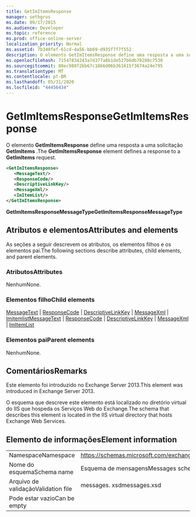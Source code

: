 ```yaml
---
title: GetImItemsResponse
manager: sethgros
ms.date: 09/17/2015
ms.audience: Developer
ms.topic: reference
ms.prod: office-online-server
localization_priority: Normal
ms.assetid: 7b340fef-61cd-4a56-bb69-d935f7f7f552
description: O elemento GetImItemsResponse define uma resposta a uma solicitação GetImItems.
ms.openlocfilehash: 71547834243a7d377a8b1de527b6db78280c7530
ms.sourcegitcommit: 88ec988f2bb67c1866d06b361615f3674a24e795
ms.translationtype: MT
ms.contentlocale: pt-BR
ms.lasthandoff: 05/31/2020
ms.locfileid: "44456434"
---
```

# <a name="getimitemsresponse"></a><span data-ttu-id="56204-103">GetImItemsResponse</span><span class="sxs-lookup"><span data-stu-id="56204-103">GetImItemsResponse</span></span>

<span data-ttu-id="56204-104">O elemento **GetImItemsResponse** define uma resposta a uma solicitação **GetImItems** .</span><span class="sxs-lookup"><span data-stu-id="56204-104">The **GetImItemsResponse** element defines a response to a **GetImItems** request.</span></span> 
  
```XML
<GetImItemsResponse>
   <MessageText/>
   <ResponseCode/>
   <DescriptiveLinkKey/>
   <MessageXml/>
   <ImItemList/>
</GetImItemsResponse>
```

 <span data-ttu-id="56204-105">**GetImItemsResponseMessageType**</span><span class="sxs-lookup"><span data-stu-id="56204-105">**GetImItemsResponseMessageType**</span></span>
## <a name="attributes-and-elements"></a><span data-ttu-id="56204-106">Atributos e elementos</span><span class="sxs-lookup"><span data-stu-id="56204-106">Attributes and elements</span></span>

<span data-ttu-id="56204-107">As seções a seguir descrevem os atributos, os elementos filhos e os elementos pai.</span><span class="sxs-lookup"><span data-stu-id="56204-107">The following sections describe attributes, child elements, and parent elements.</span></span>
  
### <a name="attributes"></a><span data-ttu-id="56204-108">Atributos</span><span class="sxs-lookup"><span data-stu-id="56204-108">Attributes</span></span>

<span data-ttu-id="56204-109">Nenhum</span><span class="sxs-lookup"><span data-stu-id="56204-109">None.</span></span>
  
### <a name="child-elements"></a><span data-ttu-id="56204-110">Elementos filho</span><span class="sxs-lookup"><span data-stu-id="56204-110">Child elements</span></span>

<span data-ttu-id="56204-111">[MessageText](messagetext.md)  |  [ResponseCode](responsecode.md)  |  [DescriptiveLinkKey](descriptivelinkkey.md)  |  [MessageXml](messagexml.md)  |  [Imitemlist](imitemlist.md)</span><span class="sxs-lookup"><span data-stu-id="56204-111">[MessageText](messagetext.md) | [ResponseCode](responsecode.md) | [DescriptiveLinkKey](descriptivelinkkey.md) | [MessageXml](messagexml.md) | [ImItemList](imitemlist.md)</span></span>
  
### <a name="parent-elements"></a><span data-ttu-id="56204-112">Elementos pai</span><span class="sxs-lookup"><span data-stu-id="56204-112">Parent elements</span></span>

<span data-ttu-id="56204-113">Nenhum</span><span class="sxs-lookup"><span data-stu-id="56204-113">None.</span></span>
  
## <a name="remarks"></a><span data-ttu-id="56204-114">Comentários</span><span class="sxs-lookup"><span data-stu-id="56204-114">Remarks</span></span>

<span data-ttu-id="56204-115">Este elemento foi introduzido no Exchange Server 2013.</span><span class="sxs-lookup"><span data-stu-id="56204-115">This element was introduced in Exchange Server 2013.</span></span>
  
<span data-ttu-id="56204-116">O esquema que descreve este elemento está localizado no diretório virtual do IIS que hospeda os Serviços Web do Exchange.</span><span class="sxs-lookup"><span data-stu-id="56204-116">The schema that describes this element is located in the IIS virtual directory that hosts Exchange Web Services.</span></span>
  
## <a name="element-information"></a><span data-ttu-id="56204-117">Elemento de informações</span><span class="sxs-lookup"><span data-stu-id="56204-117">Element information</span></span>

|||
|:-----|:-----|
|<span data-ttu-id="56204-118">Namespace</span><span class="sxs-lookup"><span data-stu-id="56204-118">Namespace</span></span>  <br/> |https://schemas.microsoft.com/exchange/services/2006/messages  <br/> |
|<span data-ttu-id="56204-119">Nome do esquema</span><span class="sxs-lookup"><span data-stu-id="56204-119">Schema name</span></span>  <br/> |<span data-ttu-id="56204-120">Esquema de mensagens</span><span class="sxs-lookup"><span data-stu-id="56204-120">Messages schema</span></span>  <br/> |
|<span data-ttu-id="56204-121">Arquivo de validação</span><span class="sxs-lookup"><span data-stu-id="56204-121">Validation file</span></span>  <br/> |<span data-ttu-id="56204-122">messages. xsd</span><span class="sxs-lookup"><span data-stu-id="56204-122">messages.xsd</span></span>  <br/> |
|<span data-ttu-id="56204-123">Pode estar vazio</span><span class="sxs-lookup"><span data-stu-id="56204-123">Can be empty</span></span>  <br/> ||
   

